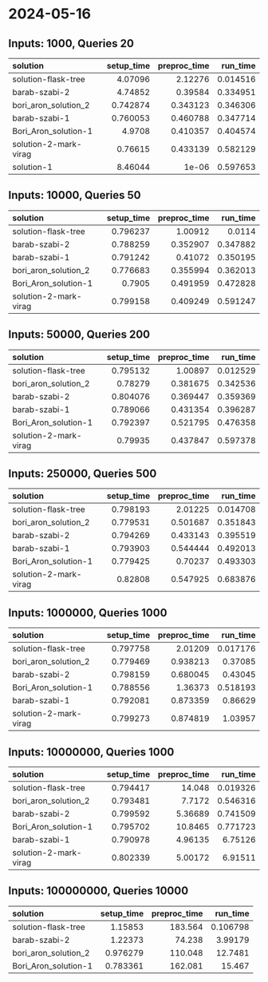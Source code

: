 # 2024-05-16

## Inputs: 1000, Queries 20

| solution              |   setup_time |   preproc_time |   run_time |
|:----------------------|-------------:|---------------:|-----------:|
| solution-flask-tree   |     4.07096  |       2.12276  |   0.014516 |
| barab-szabi-2         |     4.74852  |       0.39584  |   0.334951 |
| bori_aron_solution_2  |     0.742874 |       0.343123 |   0.346306 |
| barab-szabi-1         |     0.760053 |       0.460788 |   0.347714 |
| Bori_Aron_solution-1  |     4.9708   |       0.410357 |   0.404574 |
| solution-2-mark-virag |     0.76615  |       0.433139 |   0.582129 |
| solution-1            |     8.46044  |       1e-06    |   0.597653 |

## Inputs: 10000, Queries 50

| solution              |   setup_time |   preproc_time |   run_time |
|:----------------------|-------------:|---------------:|-----------:|
| solution-flask-tree   |     0.796237 |       1.00912  |   0.0114   |
| barab-szabi-2         |     0.788259 |       0.352907 |   0.347882 |
| barab-szabi-1         |     0.791242 |       0.41072  |   0.350195 |
| bori_aron_solution_2  |     0.776683 |       0.355994 |   0.362013 |
| Bori_Aron_solution-1  |     0.7905   |       0.491959 |   0.472828 |
| solution-2-mark-virag |     0.799158 |       0.409249 |   0.591247 |

## Inputs: 50000, Queries 200

| solution              |   setup_time |   preproc_time |   run_time |
|:----------------------|-------------:|---------------:|-----------:|
| solution-flask-tree   |     0.795132 |       1.00897  |   0.012529 |
| bori_aron_solution_2  |     0.78279  |       0.381675 |   0.342536 |
| barab-szabi-2         |     0.804076 |       0.369447 |   0.359369 |
| barab-szabi-1         |     0.789066 |       0.431354 |   0.396287 |
| Bori_Aron_solution-1  |     0.792397 |       0.521795 |   0.476358 |
| solution-2-mark-virag |     0.79935  |       0.437847 |   0.597378 |

## Inputs: 250000, Queries 500

| solution              |   setup_time |   preproc_time |   run_time |
|:----------------------|-------------:|---------------:|-----------:|
| solution-flask-tree   |     0.798193 |       2.01225  |   0.014708 |
| bori_aron_solution_2  |     0.779531 |       0.501687 |   0.351843 |
| barab-szabi-2         |     0.794269 |       0.433143 |   0.395519 |
| barab-szabi-1         |     0.793903 |       0.544444 |   0.492013 |
| Bori_Aron_solution-1  |     0.779425 |       0.70237  |   0.493303 |
| solution-2-mark-virag |     0.82808  |       0.547925 |   0.683876 |

## Inputs: 1000000, Queries 1000

| solution              |   setup_time |   preproc_time |   run_time |
|:----------------------|-------------:|---------------:|-----------:|
| solution-flask-tree   |     0.797758 |       2.01209  |   0.017176 |
| bori_aron_solution_2  |     0.779469 |       0.938213 |   0.37085  |
| barab-szabi-2         |     0.798159 |       0.680045 |   0.43045  |
| Bori_Aron_solution-1  |     0.788556 |       1.36373  |   0.518193 |
| barab-szabi-1         |     0.792081 |       0.873359 |   0.86629  |
| solution-2-mark-virag |     0.799273 |       0.874819 |   1.03957  |

## Inputs: 10000000, Queries 1000

| solution              |   setup_time |   preproc_time |   run_time |
|:----------------------|-------------:|---------------:|-----------:|
| solution-flask-tree   |     0.794417 |       14.048   |   0.019326 |
| bori_aron_solution_2  |     0.793481 |        7.7172  |   0.546316 |
| barab-szabi-2         |     0.799592 |        5.36689 |   0.741509 |
| Bori_Aron_solution-1  |     0.795702 |       10.8465  |   0.771723 |
| barab-szabi-1         |     0.790978 |        4.96135 |   6.75126  |
| solution-2-mark-virag |     0.802339 |        5.00172 |   6.91511  |

## Inputs: 100000000, Queries 10000

| solution             |   setup_time |   preproc_time |   run_time |
|:---------------------|-------------:|---------------:|-----------:|
| solution-flask-tree  |     1.15853  |        183.564 |   0.106798 |
| barab-szabi-2        |     1.22373  |         74.238 |   3.99179  |
| bori_aron_solution_2 |     0.976279 |        110.048 |  12.7481   |
| Bori_Aron_solution-1 |     0.783361 |        162.081 |  15.467    |